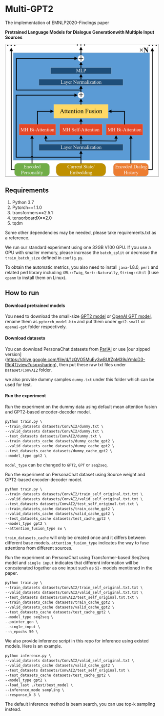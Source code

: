 # Multi-GPT2
The implementation of EMNLP2020-Findings paper 

**Pretrained Language Models for Dialogue Generationwith Multiple Input Sources**

![Block architecture](https://github.com/caoyu-noob/Multi-GPT2/blob/main/block.PNG)

## Requirements
1. Python 3.7
2. Pytorch==1.1.0
3. transformers==2.5.1
4. tensorboardX==2.0
5. tqdm

Some other dependencies may be needed, please take requirements.txt as a reference.

We run our standard experiment using one 32GB V100 GPU. If you use a GPU with smaller memory, please increase the 
`batch_split` or decrease the `train_batch_size` defined in `config.py`.

To obtain the automatic metrics, you also need to install `java`-1.8.0, `perl` and related perl library including 
`XML::Twig`, `Sort::Naturally`, `String::Util` (I use `cpanm` to install them on Linux).

## How to run

#### Download pretrained models
You need to download the small-size [GPT2 model](https://s3.amazonaws.com/models.huggingface.co/bert/gpt2-pytorch_model.bin)
or [OpenAI GPT model](https://s3.amazonaws.com/models.huggingface.co/bert/openai-gpt-pytorch_model.bin), rename them as 
`pytorch_model.bin` and put them under `gpt2-small` or `openai-gpt` folder respectively.

#### Download datasets
You can download PersonaChat datasets from [ParlAI](https://github.com/facebookresearch/ParlAI) or use [our zipped version]
(https://drive.google.com/file/d/1zQVO5MuEy3wBUfZpM39uYmloD3-Rld4T/view?usp=sharing), then put these raw txt files under
`Dataset/ConvAI2` folder.

we also provide dummy samples `dummy.txt` under this folder which can be used for test.

#### Run the experiment
Run the experiment on the dummy data using default mean attention fusion and GPT2-based encoder-decoder model.
```
python train.py \
--train_datasets datasets/ConvAI2/dummy.txt \
--valid_datasets datasets/ConvAI2/dummy.txt \
--test_datasets datasets/ConvAI2/dummy.txt \
--train_datasets_cache datasets/dummy_cache_gpt2 \
--valid_datasets_cache datasets/dummy_cache_gpt2 \
--test_datasets_cache datasets/dummy_cache_gpt2 \
--model_type gpt2 \
```

`model_type` can be changed to `GPT2`, `GPT` or `seq2seq`. 

 Run the experiment on PersonaChat dataset using Source weight and GPT2-based encoder-decoder model.
 ```
python train.py \
--train_datasets datasets/ConvAI2/train_self_original.txt.txt \
--valid_datasets datasets/ConvAI2/valid_self_original.txt.txt \
--test_datasets datasets/ConvAI2/test_self_original.txt.txt \
--train_datasets_cache datasets/train_cache_gpt2 \
--valid_datasets_cache datasets/valid_cache_gpt2 \
--test_datasets_cache datasets/test_cache_gpt2 \
--model_type gpt2 \
--attention_fusion_type sw \
```

`train_datasets_cache` will only be created once and it differs between different base models.
`attention_fusion_type` indicates the way to fuse attentions from different sources.

Run the experiment on PersonaChat using Transformer-based Seq2seq model and `single input` indicates that different 
information will be concatenated together as one input such as `SI-` models mentioned in the paper.
```
python train.py \
--train_datasets datasets/ConvAI2/train_self_original.txt.txt \
--valid_datasets datasets/ConvAI2/valid_self_original.txt.txt \
--test_datasets datasets/ConvAI2/test_self_original.txt.txt \
--train_datasets_cache datasets/train_cache_gpt2 \
--valid_datasets_cache datasets/valid_cache_gpt2 \
--test_datasets_cache datasets/test_cache_gpt2 \
--model_type seq2seq \
--pointer_gen \
--single_input \
--n_epochs 50 \
```

We also provide inference script in this repo for inference using existed models. Here is an example.
```
python inference.py \
--valid_datasets datasets/ConvAI2/valid_self_original.txt \
--valid_datasets_cache datasets/valid_cache_gpt2 \
--test_datasets datasets/ConvAI2/test_self_original.txt \
--test_datasets_cache datasets/test_cache_gpt2 \
--model_type gpt2 \
--load_last ./test/best_model \
--inference_mode sampling \
--response_k 3 \
```
The default inference method is beam search, you can use top-k sampling instead.
